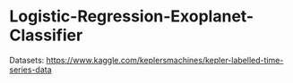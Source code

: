 # Logistic-Regression-Exoplanet-Classifier
Datasets: https://www.kaggle.com/keplersmachines/kepler-labelled-time-series-data

